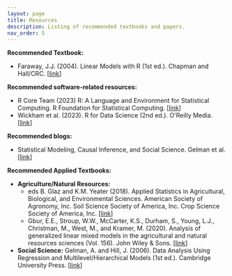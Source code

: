 ```yaml
---
layout: page
title: Resources
description: Listing of recommended textbooks and papers.
nav_order: 5
---
```


**Recommended Textbook:**
- Faraway, J.J. (2004). Linear Models with R (1st ed.). Chapman and Hall/CRC. [[link](https://www.taylorfrancis.com/books/mono/10.4324/9780203507278/linear-models-julian-faraway)]

**Recommended software-related resources:**
- R Core Team (2023) R: A Language and Environment for Statistical Computing. R Foundation for Statistical Computing. [[link](https://cran.r-project.org/)]
- Wickham et al. (2023). R for Data Science (2nd ed.). O'Reilly Media. [[link](https://r4ds.hadley.nz/)]

**Recommended blogs:**
- Statistical Modeling, Causal Inference, and Social Science. Gelman et al. [[link](https://statmodeling.stat.columbia.edu/)]

**Recommended Applied Textbooks:**
- **Agriculture/Natural Resources:**
  - eds B. Glaz and K.M. Yeater (2018). Applied Statistics in Agricultural, Biological, and Environmental Sciences. American Society of Agronomy, Inc. Soil Science Society of America, Inc. Crop Science Society of America, Inc. [[link](https://acsess.onlinelibrary.wiley.com/doi/book/10.2134/appliedstatistics)]
  - Gbur, E.E., Stroup, W.W., McCarter, K.S., Durham, S., Young, L.J., Christman, M., West, M., and Kramer, M. (2020). Analysis of generalized linear mixed models in the agricultural and natural resources sciences (Vol. 156). John Wiley & Sons. [[link](https://www.wiley.com/en-us/Analysis+of+Generalized+Linear+Mixed+Models+in+the+Agricultural+and+Natural+Resources+Sciences-p-9780891181828)]  
- **Social Science:** Gelman, A. and Hill, J. (2006). Data Analysis Using Regression and Multilevel/Hierarchical Models (1st ed.). Cambridge University Press. [[link](https://www.amazon.com/Analysis-Regression-Multilevel-Hierarchical-Models/dp/052168689X/ref=pd_lpo_sccl_3/131-3172861-4727912?pd_rd_w=mjiqJ&content-id=amzn1.sym.4c8c52db-06f8-4e42-8e56-912796f2ea6c&pf_rd_p=4c8c52db-06f8-4e42-8e56-912796f2ea6c&pf_rd_r=G0DJKJDQA9GM5S2RABKA&pd_rd_wg=Apa9i&pd_rd_r=e8be25f9-32fa-442e-a7e6-e51f94e5d229&pd_rd_i=052168689X&psc=1)]

